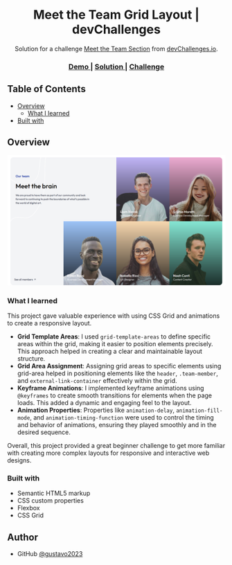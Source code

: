 <!-- Please update value in the {}  -->

<h1 align="center">Meet the Team Grid Layout | devChallenges</h1>

<div align="center">
   Solution for a challenge <a href="https://devchallenges.io/challenge/meet-the-team-section-challenge" target="_blank">Meet the Team Section</a> from <a href="http://devchallenges.io" target="_blank">devChallenges.io</a>.
</div>

<div align="center">
  <h3>
    <a href="https://gustavo2023.github.io/meet-team-section/">
      Demo
    </a>
    <span> | </span>
    <a href="{https://your-url-to-the-solution}">
      Solution
    </a>
    <span> | </span>
    <a href="https://devchallenges.io/challenge/meet-the-team-section-challenge">
      Challenge
    </a>
  </h3>
</div>

<!-- TABLE OF CONTENTS -->

## Table of Contents

- [Overview](#overview)
  - [What I learned](#what-i-learned)
- [Built with](#built-with)

<!-- OVERVIEW -->

## Overview

![screenshot](./resources/screencapture.png)

### What I learned

This project gave valuable experience with using CSS Grid and animations to create a responsive layout.

- **Grid Template Areas**: I used `grid-template-areas` to define specific areas within the grid, making it easier to position elements precisely. This approach helped in creating a clear and maintainable layout structure.
- **Grid Area Assignment**: Assigning grid areas to specific elements using grid-area helped in positioning elements like the `header`, `.team-member`, and `external-link-container` effectively within the grid.
- **Keyframe Animations**: I implemented keyframe animations using `@keyframes` to create smooth transitions for elements when the page loads. This added a dynamic and engaging feel to the layout.
- **Animation Properties**: Properties like `animation-delay`, `animation-fill-mode`, and `animation-timing-function` were used to control the timing and behavior of animations, ensuring they played smoothly and in the desired sequence.

Overall, this project provided a great beginner challenge to get more familiar with creating more complex layouts for responsive and interactive web designs.

### Built with

- Semantic HTML5 markup
- CSS custom properties
- Flexbox
- CSS Grid

## Author

- GitHub [@gustavo2023](https://github.com/gustavo2023)
